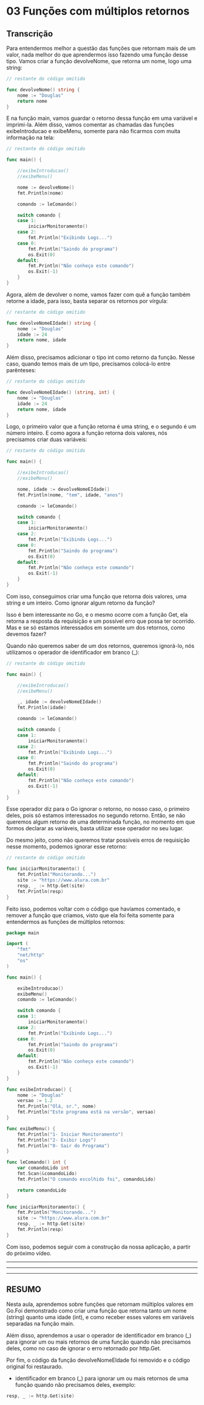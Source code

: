 # 03 Funções com múltiplos retornos

## Transcrição

Para entendermos melhor a questão das funções que retornam mais de um valor, nada melhor do que aprendermos isso fazendo uma função desse tipo. Vamos criar a função devolveNome, que retorna um nome, logo uma string:

~~~~go
// restante do código omitido

func devolveNome() string {
    nome := "Douglas"
    return nome
}
~~~~

E na função main, vamos guardar o retorno dessa função em uma variável e imprimi-la. Além disso, vamos comentar as chamadas das funções exibeIntroducao e exibeMenu, somente para não ficarmos com muita informação na tela:

~~~~go
// restante do código omitido

func main() {

    //exibeIntroducao()
    //exibeMenu()

    nome := devolveNome()
    fmt.Println(nome)

    comando := leComando()

    switch comando {
    case 1:
        iniciarMonitoramento()
    case 2:
        fmt.Println("Exibindo Logs...")
    case 0:
        fmt.Println("Saindo do programa")
        os.Exit(0)
    default:
        fmt.Println("Não conheço este comando")
        os.Exit(-1)
    }
}
~~~~

Agora, além de devolver o nome, vamos fazer com quê a função também retorne a idade, para isso, basta separar os retornos por vírgula:

~~~~go
// restante do código omitido

func devolveNomeEIdade() string {
    nome := "Douglas"
    idade := 24
    return nome, idade
}
~~~~

Além disso, precisamos adicionar o tipo int como retorno da função. Nesse caso, quando temos mais de um tipo, precisamos colocá-lo entre parênteses:

~~~~go
// restante do código omitido

func devolveNomeEIdade() (string, int) {
    nome := "Douglas"
    idade := 24
    return nome, idade
}
~~~~

Logo, o primeiro valor que a função retorna é uma string, e o segundo é um número inteiro. E como agora a função retorna dois valores, nós precisamos criar duas variáveis:

~~~~go
// restante do código omitido

func main() {

    //exibeIntroducao()
    //exibeMenu()

    nome, idade := devolveNomeEIdade()
    fmt.Println(nome, "tem", idade, "anos")

    comando := leComando()

    switch comando {
    case 1:
        iniciarMonitoramento()
    case 2:
        fmt.Println("Exibindo Logs...")
    case 0:
        fmt.Println("Saindo do programa")
        os.Exit(0)
    default:
        fmt.Println("Não conheço este comando")
        os.Exit(-1)
    }
}
~~~~

Com isso, conseguimos criar uma função que retorna dois valores, uma string e um inteiro.
Como ignorar algum retorno da função?

Isso é bem interessante no Go, e o mesmo ocorre com a função Get, ela retorna a resposta da requisição e um possível erro que possa ter ocorrido. Mas e se só estamos interessados em somente um dos retornos, como devemos fazer?

Quando não queremos saber de um dos retornos, queremos ignorá-lo, nós utilizamos o operador de identificador em branco (_):

~~~~go
// restante do código omitido

func main() {

    //exibeIntroducao()
    //exibeMenu()

    _, idade := devolveNomeEIdade()
    fmt.Println(idade)

    comando := leComando()

    switch comando {
    case 1:
        iniciarMonitoramento()
    case 2:
        fmt.Println("Exibindo Logs...")
    case 0:
        fmt.Println("Saindo do programa")
        os.Exit(0)
    default:
        fmt.Println("Não conheço este comando")
        os.Exit(-1)
    }
}
~~~~

Esse operador diz para o Go ignorar o retorno, no nosso caso, o primeiro deles, pois só estamos interessados no segundo retorno. Então, se não queremos algum retorno de uma determinada função, no momento em que formos declarar as variáveis, basta utilizar esse operador no seu lugar.

Do mesmo jeito, como não queremos tratar possíveis erros de requisição nesse momento, podemos ignorar esse retorno:

~~~~go
// restante do código omitido

func iniciarMonitoramento() {
    fmt.Println("Monitorando...")
    site := "https://www.alura.com.br"
    resp, _ := http.Get(site)
    fmt.Println(resp)
}
~~~~

Feito isso, podemos voltar com o código que havíamos comentado, e remover a função que criamos, visto que ela foi feita somente para entendermos as funções de múltiplos retornos:

~~~~go
package main

import (
    "fmt"
    "net/http"
    "os"
)

func main() {

    exibeIntroducao()
    exibeMenu()
    comando := leComando()

    switch comando {
    case 1:
        iniciarMonitoramento()
    case 2:
        fmt.Println("Exibindo Logs...")
    case 0:
        fmt.Println("Saindo do programa")
        os.Exit(0)
    default:
        fmt.Println("Não conheço este comando")
        os.Exit(-1)
    }
}

func exibeIntroducao() {
    nome := "Douglas"
    versao := 1.2
    fmt.Println("Olá, sr.", nome)
    fmt.Println("Este programa está na versão", versao)
}

func exibeMenu() {
    fmt.Println("1- Iniciar Monitoramento")
    fmt.Println("2- Exibir Logs")
    fmt.Println("0- Sair do Programa")
}

func leComando() int {
    var comandoLido int
    fmt.Scan(&comandoLido)
    fmt.Println("O comando escolhido foi", comandoLido)

    return comandoLido
}

func iniciarMonitoramento() {
    fmt.Println("Monitorando...")
    site := "https://www.alura.com.br"
    resp, _ := http.Get(site)
    fmt.Println(resp)
}
~~~~

Com isso, podemos seguir com a construção da nossa aplicação, a partir do próximo vídeo.


---------------------------------------------------
---------------------------------------------------
---------------------------------------------------
## RESUMO

Nesta aula, aprendemos sobre funções que retornam múltiplos valores em Go.Foi demonstrado como criar uma função que retorna tanto um nome (string) quanto uma idade (int), e como receber esses valores em variáveis separadas na função main.

Além disso, aprendemos a usar o operador de identificador em branco (_) para ignorar um ou mais retornos de uma função quando não precisamos deles, como no caso de ignorar o erro retornado por http.Get.

Por fim, o código da função devolveNomeEIdade foi removido e o código original foi restaurado.


- identificador em branco (_) para ignorar um ou mais retornos de uma função quando não precisamos deles, exemplo:
~~~~go
resp, _ := http.Get(site)
~~~~